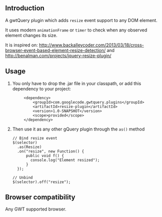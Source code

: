 

## Introduction
A gwtQuery plugin which adds `resize` event support to any DOM element.

It uses modern `animationFrame` or `timer` to check when any observed element changes its size.

It is inspired on:
http://www.backalleycoder.com/2013/03/18/cross-browser-event-based-element-resize-detection/
and
http://benalman.com/projects/jquery-resize-plugin/

## Usage

1. You only have to drop the .jar file in your classpath, or add this dependency to your project:
   
   ```
        <dependency>
            <groupId>com.googlecode.gwtquery.plugins</groupId>
            <artifactId>resize-plugin</artifactId>
            <version>1.0-SNAPSHOT</version>
            <scope>provided</scope>
        </dependency>
   ```
2. Then use it as any other gQuery plugin through the `as()` method
   ```
   // Bind resize event
   $(selector)
     .as(Resize)
     .on("resize", new Function() {
         public void f() {
           console.log("Element resized");
         }
     });

   // Unbind
   $(selector).off("resize");
   ```
## Browser compatibility

   Any GWT supported browser.
